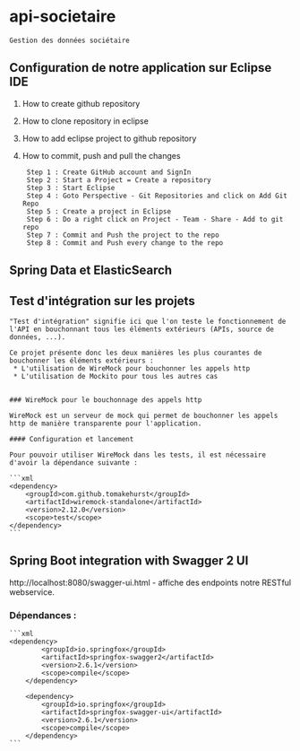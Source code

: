 # api-societaire

    Gestion des données sociétaire

## Configuration de notre application sur Eclipse IDE 

1. How to create github repository
2. How to clone repository in eclipse
3. How to add eclipse project to github repository
4. How to commit, push and pull the changes

        Step 1 : Create GitHub account and SignIn
        Step 2 : Start a Project = Create a repository
        Step 3 : Start Eclipse
        Step 4 : Goto Perspective - Git Repositories and click on Add Git Repo
        Step 5 : Create a project in Eclipse
        Step 6 : Do a right click on Project - Team - Share - Add to git repo
        Step 7 : Commit and Push the project to the repo
        Step 8 : Commit and Push every change to the repo

## Spring Data et ElasticSearch
## Test d'intégration sur les projets

    "Test d'intégration" signifie ici que l'on teste le fonctionnement de l'API en bouchonnant tous les éléments extérieurs (APIs, source de données, ...).

    Ce projet présente donc les deux manières les plus courantes de bouchonner les éléments extérieurs :
     * L'utilisation de WireMock pour bouchonner les appels http
     * L'utilisation de Mockito pour tous les autres cas


    ### WireMock pour le bouchonnage des appels http

    WireMock est un serveur de mock qui permet de bouchonner les appels http de manière transparente pour l'application.

    #### Configuration et lancement

    Pour pouvoir utiliser WireMock dans les tests, il est nécessaire d'avoir la dépendance suivante :

    ```xml
    <dependency>
        <groupId>com.github.tomakehurst</groupId>
        <artifactId>wiremock-standalone</artifactId>
        <version>2.12.0</version>
        <scope>test</scope>
    </dependency>
    ```
  
## Spring Boot integration with Swagger 2 UI

http://localhost:8080/swagger-ui.html - affiche des endpoints notre  RESTful webservice.

### Dépendances : 

    ```xml
	<dependency>
			<groupId>io.springfox</groupId>
			<artifactId>springfox-swagger2</artifactId>
			<version>2.6.1</version>
			<scope>compile</scope>
		</dependency>

		<dependency>
			<groupId>io.springfox</groupId>
			<artifactId>springfox-swagger-ui</artifactId>
			<version>2.6.1</version>
			<scope>compile</scope>
		</dependency>
    ```

